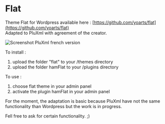 Flat
====

Theme Flat for Wordpress available here : [https://github.com/yoarts/flat](https://github.com/yoarts/flat)  
Adapted to PluXml with agreement of the creator.

![Screenshot PluXml french version](https://raw.github.com/Hamtar0/Flat/master/screenshot.jpg)

To install : 

1. upload the folder "flat" to your /themes directory
2. upload the folder hamFlat to your /plugins directory

To use :

1. choose flat theme in your admin panel
2. activate the plugin hamFlat in your admin panel

For the moment, the adaptation is basic because PluXml have not the same functionality than Wordpress but the work is in progress. 

Fell free to ask for certain functionality. ;)